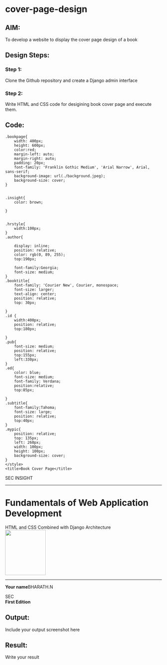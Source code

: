 # cover-page-design
## AIM:
To develop a website to display the cover page design of a book

## Design Steps:

### Step 1:
Clone the Github repository and create a Django admin interface
### Step 2:
Write HTML and CSS code for desigining book cover page and execute them.
## Code:
    .bookpage{
        width: 400px;
        height: 600px;
        color:red;
        margin-left: auto;
        margin-right: auto;
        padding: 20px;
        font-family: 'Franklin Gothic Medium', 'Arial Narrow', Arial, sans-serif;
        background-image: url(./background.jpeg);
        background-size: cover;
    }
        

    .insight{
        color: brown;

    }

    
    .hrstyle{
        width:100px;
    }
    .author{
    
        display: inline;
        position: relative;
        color: rgb(0, 89, 255);
        top:190px;
        
        font-family:Georgia;
        font-size: medium;
    }
    .booktitle{
        font-family: 'Courier New', Courier, monospace;
        font-size: larger;
        text-align: center;
        position: relative;
        top: 30px;
    
    }
    .id {
        width:400px;
        position: relative;
        top:180px;
        
    }
    .pub{
        font-size: medium;
        position: relative;
        top:155px;
        left:330px;
    }
    .ed{
        color: blue;
        font-size: medium;
        font-family: Verdana;
        position:relative;
        top:85px;

    }
    .subtitle{
        font-family:Tahoma;
        font-size: large;
        position: relative;
        top:40px;
    }
    .mypic{
        position: relative;
        top: 135px;
        left: 260px;
        width: 100px;
        height: 100px;
        background-size: cover;
    }
    </style>
    <title>Book Cover Page</title>
</head>
<body>
    <div class="bookpage">
        <div class="insight">
            SEC INSIGHT
        </div>
        <div class="hrstyle">
            <hr style="color: rgba(255, 0, 0, 0);">
        </div>
        <div class="booktitle">
            <h1>Fundamentals of Web Application Development</h1></div>
        <div class="subtitle">
            HTML and CSS Combined with Django Architecture
        </div>
        <div class="mypic">
            <img src="![Bharath](https://github.com/BHARATHNATRAJAN/cover-page-design/assets/147473529/ae0758cb-b729-40e5-92dd-0efb315c00d9)
" width="130" height="145" alt="">
        </div>
        <div class="id">
            <hr style="color: rgba(0, 110, 255, 0.661);">
        </div>
        <div class="author">
           <p><b>Your name</b>BHARATH.N</p>
        </div>
        <div class="pub">
            SEC
        </div>
        <div class="ed">
            <b>First Edition</b>
        </div>
    </div>
</body>

## Output:
Include your output screenshot here

## Result:
Write your result
